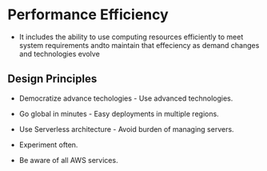 # Performance Efficiency

- It includes the ability to use computing resources efficiently to meet system requirements andto maintain that effeciency as demand changes and technologies evolve

## Design Principles

- Democratize advance techologies - Use advanced technologies.

- Go global in minutes - Easy deployments in multiple regions.

- Use Serverless architecture - Avoid burden of managing servers.

- Experiment often.

- Be aware of all AWS services.




